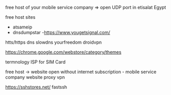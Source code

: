 free host of your mobile service company => open UDP port in etisalat Egypt

free host sites
- atsameip
- dnsdumpstar
-https://www.yougetsignal.com/



htts/https
dns
slowdns
yourfreedom
droidvpn


https://chrome.google.com/webstore/category/themes



termnology
ISP for SIM Card


free host -> website open without internet subscription
	- mobile service company website
proxy
vpn



https://sshstores.net/
fastssh